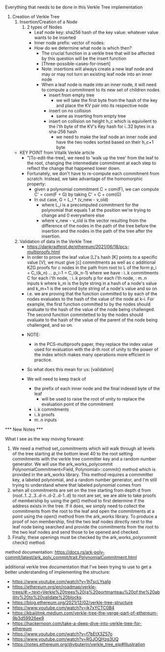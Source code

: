 Everything that needs to be done in this Verkle Tree implementation

1. Creation of Verkle Tree
    1. Insertion/Creation of a Node
        1. 2 types of Nodes
            * Leaf node
                key: sha256 hash of the key
                value: whatever value wants to be inserted
            * Inner node
                prefix:
                vector of nodes:
            * How do we determine what node is which then?
                * The crucial function in a verkle tree that will be affected by this question will be the insert function
                * [Three-possible-cases-for-insert]
                * Note: insertions will always create a new leaf node and may or may not turn an existing leaf node into an inner node
                * When a leaf node is made into an inner node, it will need to compute a commitment to its new set of children nodes
                    * insert from empty tree
                        * we will take the first byte from the hash of the key and place the KV pair into its respective node 
                    * insert on no collision 
                        * same as inserting from empty tree
                    * insert on collision on height h_c which is equivilent to the i'th byte of the KV's Key hash for i..32 bytes in a sha-256 hash
                        * we need to make the leaf node an inner node and have the two nodes sorted based on their h_c+1 byte 
    * KEY POINT from Vitalik Verkle article
        * "[To-edit-the-tree], we need to 'walk up the tree' from the leaf to the root, changing the intermediate commitment at each step to reflect the change that happened lower down.
        * Fortunately, we don't have to re-compute each commitment from scratch. Instead, we take advantage of the homomorphic property:
            * given a polynomial commitment C = com(F), we can compute C' = com(F + G) by taking C' = C + com(G)
            * In out case, G = L_i * (v_new - v_old) 
                * where L_i is a precomputed commitment for the polynomial that equals 1 at the position we're trying to change and 0 everywhere else
                * where v_new - v_old is the vector resulting from the difference of the nodes in the path of the tree before the insertion and the nodes in the path of the tree after the insertion.
    2. Validation of data in the Verkle Tree
        - <https://dankradfeist.de/ethereum/2021/06/18/pcs-multiproofs.html>
        - In order to prove the leaf value [L]'s hash [K] points to a specific value [V], we must give [c] commitments as well as c additional KZG proofs for c nodes in the path from root to L of the form p_i = C_i(k_n) ... p_i-1 = C_i(k_n-1) where we have
            : i..k commitments C for each i'th node,
            : i..k proofs p for each i'th node,
            : m..n inputs k where k_m is the byte string in a hash of a node's value and k_m+1 is the second byte string of a node's value and so on
        - i.e. 
        we are proving that the function committed to by each of the nodes evaluates to the hash of the value of the node at k-i. For example, the first function committed to by the nodes should evaluate to the hash of the value of the node being challenged. The second function commitetted to by the nodes should evaluate to the hash of the value of the parent of the node being challenged, and so on.
        * NOTE: 
            - in the PCS-multiproofs paper, they replace the index value used for evaluation with the d-th root of unity to the power of the index which makes many operations more efficient in practice.
        
        * So what does this mean for us: [validation]
        * We will need to keep track of 
            * the prefix of each inner node and the final indexed byte of the leaf
                * will be used to raise the root of unity to replace the evaluation point of the commitment
            * i..k commitments
            * i..k proofs
            * m..n inputs

*** New Notes ***

What I see as the way moving forward:

1) We need a method set_commitments which will walk through all levels of the tree starting at the bottom level 40 to the root setting commitments with the verkle tree committer key and a random number generator. We will use the ark_works_polycommit PolynomialCommitment<Field, Polynomial>::commit() method which is provided in the ark_works library. This method requires a commmitter key, a labeled polynomial, and a random number generator, and I'm still trying to understand where that labeled polynomial comes from
2) when all commitments are set on the tree starting from depth d from {root..1..2..3..d-n..d-2..d-1..d} to root are set, we are able to take proofs of membership by using the get() method to first determine if the address exists in the tree. If it does, we simply need to collect the commitments from the root to the leaf and open the commitments at a point using the open() method from the ark_works library. To produce a proof of non membership, find the two leaf nodes directly next to the leaf node being searched and provide the commitments from the root to the two leaf nodes and send those to be opened and checked.
3) Finally, these openings must be checked by the ark_works_polycommit check() method.

method documentation: https://docs.rs/ark-poly-commit/latest/ark_poly_commit/trait.PolynomialCommitment.html

additional verkle tree documentation that I've been trying to use to get a better understanding of implementing the structure:
* https://www.youtube.com/watch?v=1hTscLYsaIg
* https://ethereum.org/en/roadmap/verkle-trees/#:~:text=Verkle%20trees%20(a%20portmanteau%20of,the%20ability%20to%20validate%20blocks.
* https://blog.ethereum.org/2021/12/02/verkle-tree-structure
* https://www.youtube.com/watch?v=ik7xYCTC0B4
* https://kbaiiitmk.medium.com/verkle-tree-the-verge-part-of-ethereum-9b3d59926ee9
* https://hackernoon.com/take-a-deep-dive-into-verkle-tree-for-ethereum
* https://www.youtube.com/watch?v=f7bEtX3Z57o
* https://www.youtube.com/watch?v=RGJOQHzg3UQ
* https://notes.ethereum.org/@vbuterin/verkle_tree_eip#Illustration


            

